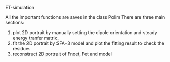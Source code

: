 ET-simulation

All the important functions are saves in the class Polim
There are three main sections:
1. plot 2D portrait by manually setting the dipole orientation and steady energy tranfer matrix.
2. fit the 2D portrait by SFA+3 model and plot the fitting result to check the residue.
3. reconstruct 2D portrait of Fnoet, Fet and model

